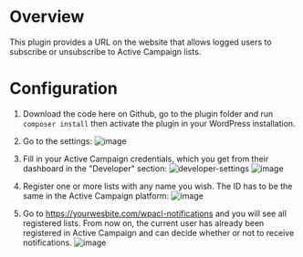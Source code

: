 # Overview

This plugin provides a URL on the website that allows logged users to subscribe or unsubscribe to Active Campaign lists.

# Configuration

1. Download the code here on Github, go to the plugin folder and run `composer install` then activate the plugin in your WordPress installation.

2. Go to the settings:
![image](https://user-images.githubusercontent.com/6590844/176965108-1d036da1-dfce-418b-8558-7729d00a52c8.png)

3. Fill in your Active Campaign credentials, which you get from their dashboard in the "Developer" section:
![developer-settings](https://user-images.githubusercontent.com/6590844/74388107-43441a00-4dd9-11ea-8ebf-73bb7203bf9d.png)
![image](https://user-images.githubusercontent.com/6590844/176965313-bf144b5d-9978-4e5e-93bf-e07838eb326b.png)

4. Register one or more lists with any name you wish. The ID has to be the same in the Active Campaign platform:
![image](https://user-images.githubusercontent.com/6590844/176965433-c484ba15-6856-4858-aff4-c097e28e2416.png)

5. Go to https://yourwesbite.com/wpacl-notifications and you will see all registered lists. From now on, the current user has already been registered in Active Campaign and can decide whether or not to receive notifications.
![image](https://user-images.githubusercontent.com/6590844/176966498-5170431b-d0e5-4c8a-af81-3303e9e40a7f.png)
